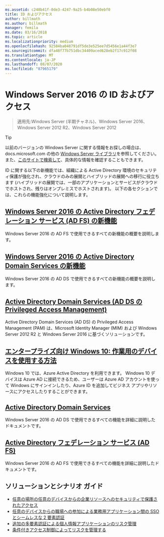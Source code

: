 ```yaml
---
ms.assetid: c248b41f-0de3-4247-9a25-b4b08e50ebf0
title: ID およびアクセス
author: billmath
ms.author: billmath
manager: femila
ms.date: 03/16/2018
ms.topic: article
ms.localizationpriority: medium
ms.openlocfilehash: 92584ba048791df5de3e525ee7d5456e1a44f3e7
ms.sourcegitcommit: dfa48f77b751dbc34409aced628eb2f17c912f08
ms.translationtype: MT
ms.contentlocale: ja-JP
ms.lasthandoff: 08/07/2020
ms.locfileid: "87965179"
---
```

# <a name="identity-and-access-in-windows-server-2016"></a>Windows Server 2016 の ID およびアクセス

>適用先:Windows Server (半期チャネル)、Windows Server 2016、Windows Server 2012 R2、Windows Server 2012

>[!TIP]
> 以前のバージョンの Windows Server に関する情報をお探しの場合は、 docs.microsoft.com の他の [Windows Server ライブラリ](/previous-versions/windows/)を参照してください。 また、[このサイトで検索して](/search/index?dataSource=previousVersions&search=Windows+Server)、具体的な情報を確認することもできます。

 ID に関する以下の新機能では、組織による Active Directory 環境のセキュリティ保護が強化され、クラウドのみの展開とハイブリッドの展開への移行に役立ちます (ハイブリッドの展開では、一部のアプリケーションとサービスがクラウドでホストされ、残りはオンプレミスでホストされます)。 以下の各セクションでは、これらの機能強化について説明します。


## <a name="whats-new-in-active-directory-federation-services-for-windows-server-2016"></a>[Windows Server 2016 の Active Directory フェデレーション サービス (AD FS) の新機能](ad-fs/overview/whats-new-active-directory-federation-services-windows-server.md)
Windows Server 2016 の AD FS で使用できるすべての新機能の概要を説明します。

## <a name="whats-new-in-active-directory-domain-services-for-windows-server-2016"></a>[Windows Server 2016 の Active Directory Domain Services の新機能](whats-new-active-directory-domain-services.md)
Windows Server 2016 の AD DS で使用できるすべての新機能の概要を説明します。

## <a name="privileged-access-management-for-active-directory-domain-services-40ad-ds41"></a>[Active Directory Domain Services &#40;AD DS の Privileged Access Management&#41;](/microsoft-identity-manager/pam/privileged-identity-management-for-active-directory-domain-services)
Active Directory Domain Services (AD DS) の Privileged Access Management (PAM) は、Microsoft Identity Manager (MIM) および Windows Server 2012 R2 と Windows Server 2016 に基づくソリューションです。

## <a name="windows-10-for-the-enterprise-ways-to-use-devices-for-work"></a>[エンタープライズ向け Windows 10: 作業用のデバイスを使用する方法](/azure/active-directory/devices/overview)
Windows 10 では、Azure Active Directory を利用できます。 Windows 10 デバイスは Azure AD に接続できるため、ユーザーは Azure AD アカウントを使って Windows にサインインしたり、Azure ID を追加してビジネス アプリやリソースにアクセスしたりすることができます。

## <a name="active-directory-domain-services"></a>[Active Directory Domain Services](../identity/ad-ds/Active-Directory-Domain-Services.md)
Windows Server 2016 の AD DS で使用できるすべての機能を詳細に説明したドキュメントです。

## <a name="active-directory-federation-services"></a>[Active Directory フェデレーション サービス (AD FS)](Active-Directory-Federation-Services.md)
Windows Server 2016 の AD FS で使用できるすべての機能を詳細に説明したドキュメントです。

## <a name="solutions-and-scenario-guides"></a>ソリューションとシナリオ ガイド
* [任意の場所の任意のデバイスからの企業リソースへのセキュリティで保護されたアクセス](/previous-versions/windows/it-pro/solutions-guidance/dn550982(v=ws.11))
*  [任意のデバイスからの職場への参加による業務用アプリケーション間の SSO とシームレスな 2 要素認証](./ad-fs/operations/join-to-workplace-from-any-device-for-sso-and-seamless-second-factor-authentication-across-company-applications.md)
* [追加の多要素認証による個人情報アプリケーションのリスク管理](./ad-fs/operations/manage-risk-with-additional-multi-factor-authentication-for-sensitive-applications.md)
* [条件付きアクセス制御によってリスクを管理する](./ad-fs/operations/manage-risk-with-conditional-access-control.md)
